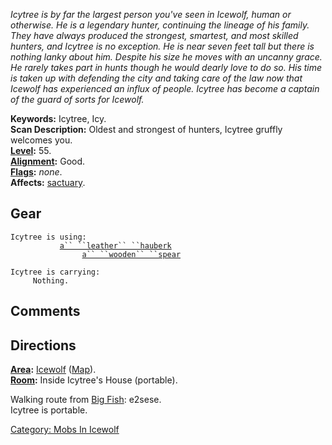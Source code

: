 *Icytree is by far the largest person you've seen in Icewolf, human or
otherwise. He is a legendary hunter, continuing the lineage of his
family. They have always produced the strongest, smartest, and most
skilled hunters, and Icytree is no exception. He is near seven feet tall
but there is nothing lanky about him. Despite his size he moves with an
uncanny grace. He rarely takes part in hunts though he would dearly love
to do so. His time is taken up with defending the city and taking care
of the law now that Icewolf has experienced an influx of people. Icytree
has become a captain of the guard of sorts for Icewolf.*

**Keywords:** Icytree, Icy.  
**Scan Description:** Oldest and strongest of hunters, Icytree gruffly
welcomes you.  
**[Level](Level.md "wikilink"):** 55.  
**[Alignment](Alignment.md "wikilink"):** Good.  
**[Flags](:Category:_Mob_Types.md "wikilink"):** *none*.  
**Affects:** [sactuary](Sanctuary.md "wikilink").  

## Gear

`Icytree is using:`  
`     `<worn on body>`      `[`a`` ``leather`` ``hauberk`](Leather_Hauberk.md "wikilink")  
`     `<wielded>`           `[`a`` ``wooden`` ``spear`](Wooden_Spear.md "wikilink")

`Icytree is carrying:`  
`     Nothing.`

## Comments

## Directions

**[Area](:Category:_Areas.md "wikilink"):**
[Icewolf](:Category:_Icewolf.md "wikilink")
([Map](Icewolf_Map.md "wikilink")).  
**[Room](:Category:_Rooms.md "wikilink"):** Inside Icytree's House
(portable).  

Walking route from [Big Fish](Big_Fish_In_Cold_Water.md "wikilink"):
e2sese.  
Icytree is portable.  

[Category: Mobs In Icewolf](Category:_Mobs_In_Icewolf "wikilink")
